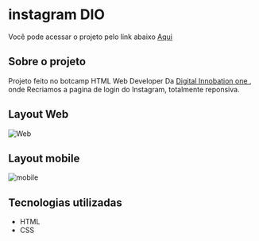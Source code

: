 # instagram DIO

Você pode acessar o projeto pelo link abaixo 
<a href="https://insta-dio-omega.vercel.app/"> Aqui </a>


## Sobre o projeto

Projeto feito no botcamp HTML Web Developer Da <a href="https://digitalinnovation.one/"> Digital Innobation one </a>, onde Recriamos a pagina de login do Instagram,
totalmente reponsiva.

## Layout Web

![Web](https://user-images.githubusercontent.com/71731815/123012589-e414f300-d398-11eb-9c45-ea40996661a9.png)

## Layout mobile

![mobile](https://user-images.githubusercontent.com/71731815/123012610-f2630f00-d398-11eb-96c7-91550000efe9.png)

## Tecnologias utilizadas

- HTML
- CSS
